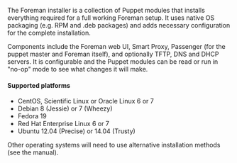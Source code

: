 
The Foreman installer is a collection of Puppet modules that installs everything required for a full working Foreman setup.  It uses native OS packaging (e.g. RPM and .deb packages) and adds necessary configuration for the complete installation.

Components include the Foreman web UI, Smart Proxy, Passenger (for the puppet master and Foreman itself), and optionally TFTP, DNS and DHCP servers.  It is configurable and the Puppet modules can be read or run in "no-op" mode to see what changes it will make.

#### Supported platforms
* CentOS, Scientific Linux or Oracle Linux 6 or 7
* Debian 8 (Jessie) or 7 (Wheezy)
* Fedora 19
* Red Hat Enterprise Linux 6 or 7
* Ubuntu 12.04 (Precise) or 14.04 (Trusty)

Other operating systems will need to use alternative installation methods (see the manual).
